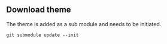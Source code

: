 ## Download theme
The theme is added as a sub module and needs to be initiated.

```
git submodule update --init
```